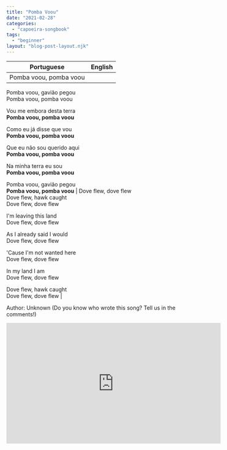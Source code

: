 ```yaml
---
title: "Pomba Voou"
date: "2021-02-28"
categories: 
  - "capoeira-songbook"
tags: 
  - "beginner"
layout: "blog-post-layout.njk"
---
```


| Portuguese | English |
| --- | --- |
| Pomba voou, pomba voou  
Pomba voou, gavião pegou  
Pomba voou, pomba voou  
  
Vou me embora desta terra  
**Pomba voou, pomba voou**  
  
Como eu já disse que vou  
**Pomba voou, pomba voou**  
  
Que eu não sou querido aqui  
**Pomba voou, pomba voou**  
  
Na minha terra eu sou  
**Pomba voou, pomba voou**  
  
Pomba voou, gavião pegou  
**Pomba voou, pomba voou** | Dove flew, dove flew  
Dove flew, hawk caught  
Dove flew, dove flew  
  
I'm leaving this land  
Dove flew, dove flew  
  
As I already said I would  
Dove flew, dove flew  
  
'Cause I'm not wanted here  
Dove flew, dove flew  
  
In my land I am  
Dove flew, dove flew  
  
Dove flew, hawk caught  
Dove flew, dove flew |

<figcaption>

Author: Unknown (Do you know who wrote this song? Tell us in the comments!)

</figcaption>

<iframe width="560" height="315" src="https://www.youtube.com/embed/V1FxTYTHkSo" title="YouTube video player" frameborder="0" allow="accelerometer; autoplay; clipboard-write; encrypted-media; gyroscope; picture-in-picture" allowfullscreen></iframe>
